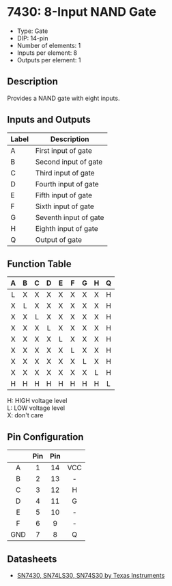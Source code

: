 # 7430: 8-Input NAND Gate

- Type: Gate
- DIP: 14-pin
- Number of elements: 1
- Inputs per element: 8
- Outputs per element: 1

## Description

Provides a NAND gate with eight inputs.

## Inputs and Outputs

| Label | Description            |
| ----- | ---------------------- |
| A     | First input of gate    |
| B     | Second input of gate   |
| C     | Third input of gate    |
| D     | Fourth input of gate   |
| E     | Fifth  input of gate   |
| F     | Sixth  input of gate   |
| G     | Seventh input of gate  |
| H     | Eighth input of gate   |
| Q     | Output of gate         |

## Function Table

| A   | B   | C   | D   | E   | F   | G   | H   | Q   |
|:---:|:---:|:---:|:---:|:---:|:---:|:---:|:---:|:---:|
| L   | X   | X   | X   | X   | X   | X   | X   | H   |
| X   | L   | X   | X   | X   | X   | X   | X   | H   |
| X   | X   | L   | X   | X   | X   | X   | X   | H   |
| X   | X   | X   | L   | X   | X   | X   | X   | H   |
| X   | X   | X   | X   | L   | X   | X   | X   | H   |
| X   | X   | X   | X   | X   | L   | X   | X   | H   |
| X   | X   | X   | X   | X   | X   | L   | X   | H   |
| X   | X   | X   | X   | X   | X   | X   | L   | H   |
| H   | H   | H   | H   | H   | H   | H   | H   | L   |

H: HIGH voltage level  
L: LOW voltage level  
X: don't care

## Pin Configuration

|     | Pin | Pin |     |
|:---:|:---:|:---:|:---:|
| A   |   1 |  14 | VCC |
| B   |   2 |  13 | -   |
| C   |   3 |  12 | H   |
| D   |   4 |  11 | G   |
| E   |   5 |  10 | -   |
| F   |   6 |   9 | -   |
| GND |   7 |   8 | Q   |

## Datasheets

- [SN7430, SN74LS30, SN74S30 by Texas Instruments](http://www.ti.com.cn/cn/lit/ds/symlink/sn7430.pdf)
